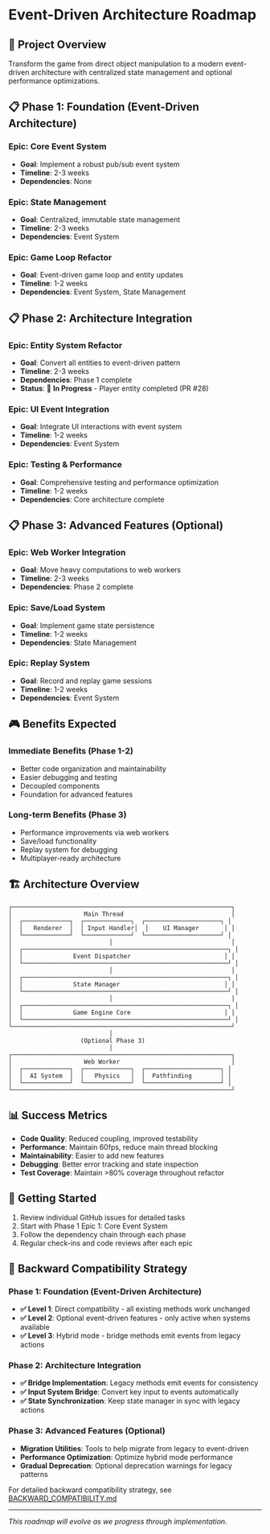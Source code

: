 # Event-Driven Architecture Roadmap

## 🎯 Project Overview
Transform the game from direct object manipulation to a modern event-driven architecture with centralized state management and optional performance optimizations.

## 📋 Phase 1: Foundation (Event-Driven Architecture)

### Epic: Core Event System
- **Goal**: Implement a robust pub/sub event system
- **Timeline**: 2-3 weeks
- **Dependencies**: None

### Epic: State Management
- **Goal**: Centralized, immutable state management
- **Timeline**: 2-3 weeks  
- **Dependencies**: Event System

### Epic: Game Loop Refactor
- **Goal**: Event-driven game loop and entity updates
- **Timeline**: 1-2 weeks
- **Dependencies**: Event System, State Management

## 📋 Phase 2: Architecture Integration

### Epic: Entity System Refactor
- **Goal**: Convert all entities to event-driven pattern
- **Timeline**: 2-3 weeks
- **Dependencies**: Phase 1 complete
- **Status**: 🚀 **In Progress** - Player entity completed (PR #28)

### Epic: UI Event Integration
- **Goal**: Integrate UI interactions with event system
- **Timeline**: 1-2 weeks
- **Dependencies**: Event System

### Epic: Testing & Performance
- **Goal**: Comprehensive testing and performance optimization
- **Timeline**: 1-2 weeks
- **Dependencies**: Core architecture complete

## 📋 Phase 3: Advanced Features (Optional)

### Epic: Web Worker Integration
- **Goal**: Move heavy computations to web workers
- **Timeline**: 2-3 weeks
- **Dependencies**: Phase 2 complete

### Epic: Save/Load System
- **Goal**: Implement game state persistence
- **Timeline**: 1-2 weeks
- **Dependencies**: State Management

### Epic: Replay System
- **Goal**: Record and replay game sessions
- **Timeline**: 1-2 weeks
- **Dependencies**: Event System

## 🎮 Benefits Expected

### Immediate Benefits (Phase 1-2)
- Better code organization and maintainability
- Easier debugging and testing
- Decoupled components
- Foundation for advanced features

### Long-term Benefits (Phase 3)
- Performance improvements via web workers
- Save/load functionality
- Replay system for debugging
- Multiplayer-ready architecture

## 🏗️ Architecture Overview

```
┌─────────────────────────────────────────────────────────────┐
│                    Main Thread                              │
│  ┌─────────────┐  ┌─────────────┐  ┌─────────────────────┐ │
│  │   Renderer  │  │ Input Handler│  │    UI Manager       │ │
│  └─────────────┘  └─────────────┘  └─────────────────────┘ │
│                           │                                 │
│  ┌─────────────────────────────────────────────────────────┐ │
│  │              Event Dispatcher                          │ │
│  └─────────────────────────────────────────────────────────┘ │
│                           │                                 │
│  ┌─────────────────────────────────────────────────────────┐ │
│  │              State Manager                             │ │
│  └─────────────────────────────────────────────────────────┘ │
│                           │                                 │
│  ┌─────────────────────────────────────────────────────────┐ │
│  │              Game Engine Core                          │ │
│  └─────────────────────────────────────────────────────────┘ │
└─────────────────────────────────────────────────────────────┘
                            │
                    (Optional Phase 3)
                            │
┌─────────────────────────────────────────────────────────────┐
│                    Web Worker                               │
│  ┌─────────────┐  ┌─────────────┐  ┌─────────────────────┐ │
│  │  AI System  │  │   Physics   │  │  Pathfinding        │ │
│  └─────────────┘  └─────────────┘  └─────────────────────┘ │
└─────────────────────────────────────────────────────────────┘
```

## 📊 Success Metrics

- **Code Quality**: Reduced coupling, improved testability
- **Performance**: Maintain 60fps, reduce main thread blocking
- **Maintainability**: Easier to add new features
- **Debugging**: Better error tracking and state inspection
- **Test Coverage**: Maintain >80% coverage throughout refactor

## 🚀 Getting Started

1. Review individual GitHub issues for detailed tasks
2. Start with Phase 1 Epic 1: Core Event System
3. Follow the dependency chain through each phase
4. Regular check-ins and code reviews after each epic

## 🔄 Backward Compatibility Strategy

### Phase 1: Foundation (Event-Driven Architecture)
- **✅ Level 1**: Direct compatibility - all existing methods work unchanged
- **✅ Level 2**: Optional event-driven features - only active when systems available
- **✅ Level 3**: Hybrid mode - bridge methods emit events from legacy actions

### Phase 2: Architecture Integration
- **✅ Bridge Implementation**: Legacy methods emit events for consistency
- **✅ Input System Bridge**: Convert key input to events automatically
- **✅ State Synchronization**: Keep state manager in sync with legacy actions

### Phase 3: Advanced Features (Optional)
- **Migration Utilities**: Tools to help migrate from legacy to event-driven
- **Performance Optimization**: Optimize hybrid mode performance
- **Gradual Deprecation**: Optional deprecation warnings for legacy patterns

For detailed backward compatibility strategy, see [BACKWARD_COMPATIBILITY.md](./BACKWARD_COMPATIBILITY.md)

---

*This roadmap will evolve as we progress through implementation.*
